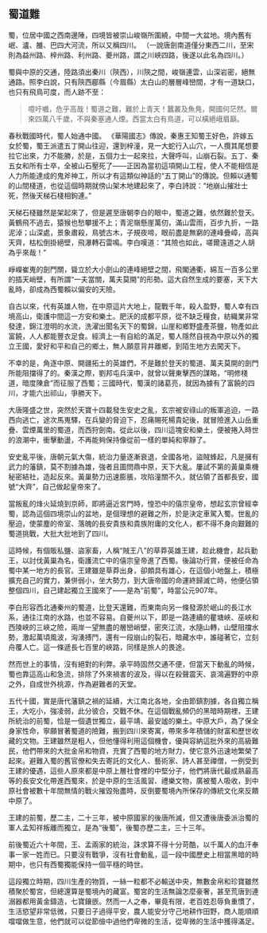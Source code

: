 ## __蜀道難__

蜀，位居中國之西南邊陲，四境皆被崇山峻嶺所圍繞，中間一大盆地。境內舊有岷、瀘、雒、巴四大河流，所以又稱四川。 （一說唐劍南道僅分東西二川，至宋則為益州路、梓州路、利州路、夔州路，謂之川峽四路，後遂以此名為四川。）

蜀與中原的交通，陸路須出秦川（陝西），川陝之間，峻嶺連雲，山深岩密，絕無通路。照李白說，只有陝西郿縣（今眉縣）太白山的層層峰巒間，才有一道缺口，也只有飛鳥可度，而人跡不至：
>噫吁嚱，危乎高哉！蜀道之難，難於上青天！蠶叢及魚鳧，開國何茫然。爾來四萬八千歲，不與秦塞通人煙。西當太白有鳥道，可以橫絕峨眉巔。

春秋戰國時代，蜀人始通中國。 《華陽國志》傳說，秦惠王知蜀王好色，許嫁五女於蜀，蜀王派遣五丁開山往迎，還到梓潼，見一大蛇行入山穴，一人攬其尾想要拉它出來，力不能勝，於是，五個力士一起來拉，大聲呼叫，山崩石裂。五丁、秦五女和所有士卒，全被山石壓死了——正因為當初這項開山工程，使人不能相信是人力所能達成的鬼斧神工，所以才有這類似神話的“五丁開山”的傳說。但賴以通蜀的山間棧道，也從這個時期就傍山架木地建起來了，李白詩說：“地崩山摧壯士死，然後天梯石棧相鉤連。”

天梯石棧雖然是架起來了，但是遲至唐朝李白的眼中，蜀道之難，依然難於登天。黃鶴飛不過去，猿猴也愁攀援不上；青泥嶺懸崖萬仞，滿山雲雨，百步九折，一路泥淖；山深處，景象肅殺，鳥號古木，子規夜啼，眼前盡是無窮的連峰疊嶂，高與天齊，枯松倒掛絕壁，飛瀑轉石雷鳴。李白嘆道：“其險也如此，嗟爾遠道之人胡為乎來哉！”

崢嶸崔嵬的劍門關，聳立於大小劍山的連峰絕壁之間，飛閣通衢，綿亙一百多公里的插天峭壁，有所謂“一夫當關，萬夫莫開”的形勢。這大自然生成的要塞，天下大亂時，卻成為西蜀賴以偏安的天險。

自古以來，代有英雄人物，在中原這片大地上，龍戰千年，殺人盈野，蜀人幸有四境高山，衛護中間這一方安和樂土。肥沃的成都平原，從不缺乏糧食，紡織業非常發達，錦江澄明的水流，洗濯出聞名天下的蜀錦，山崖和鄉野盛產茶鹽，物產如此富饒，人人都能豐衣足食。經濟上一有自給的滿足，蜀人隱然自視為中原以外的獨立王國，愛好和平和自己的鄉土，無人願意背井離鄉，到陌生地方去闖天下。

不幸的是，角逐中原、開疆拓土的英雄們，不是難於登天的蜀道、萬夫莫開的劍門所能阻擋得了的。秦漢之際，劉邦屯兵漢中，就曾以聲東擊西的謀略，“明修棧道，暗度陳倉”而征服了西蜀；三國時代，蜀漢的諸葛亮，就因為據有了富饒的四川，才能六出祁山，爭勝天下。

大唐隆盛之世，突然於天寶十四載發生安史之亂，玄宗被安祿山的叛軍追迫，一路西向逃亡，途次馬嵬驛，在兵變的脅迫下，忍痛賜死楊貴妃後，就冒險進入山岳重疊、雲煙萬里的蜀道，而西狩劍南。從此以後，四川這塊安和樂土，便被捲入時世的浪潮中，衝擊動盪，不再能夠保持像從前一樣的單純和寧靜了。

安史亂平後，唐朝元氣大傷，統治力量逐漸衰退，全國各地，盜賊蜂起，凡是擁有武力的藩鎮，莫不割據為雄，強者且圖問鼎中原，天下大亂。屢試不第的黃巢乘機秘密結社，造起反來。黃巢勢力迅速膨脹，攻陷潼關不久，就佔領了首都長安，國號“大齊”，自己做起皇帝來了。

當叛亂的烽火延燒到京師，即將逼近宮門時，惶恐中的僖宗皇帝，想起玄宗曾經幸蜀，認為這個四境崇山的盆地，是個理想的避難之所，於是決定車駕入蜀。世亂的壓迫，使蒙塵的帝室、落魄的長安貴族和貴族附庸的文化人，都不得不身向艱難的蜀道挑戰，大批大批地到了四川。

這時候，有個販私鹽、盜家畜，人稱“賊王八”的草莽英雄王建，趁此機會，起兵勤王，以討伐黃巢為名，衛護流亡中的僖宗皇帝進了西蜀。後論功行賞，便被任命為蜀中某一地方的長官。王建雖是草莽出身，卻頗具有雄心，在這個小地盤上，積極擴充自己的實力，兼併弱小，坐大勢力，到大唐帝國的命運終歸滅亡時，他便佔領整個四川，自己建起獨立王國來了——是為“前蜀”，時當公元907年。

李白形容西北通秦州的蜀道，比登天還難，而東南向另一條發源於岷山的長江水系，通往江南的水路，也並不容易。自夔州以下，即是一路連續的瞿塘峽、巫峽和西陵峽的三峽之險，兩岸一望無盡的層巒峭壁，密夾江流，水隨山轉，山壁阻擋水勢，激起萬頃風波，洶湧搏鬥，還有一段崩山的裂石，暗藏水中，誰碰著它，立刻舟覆人亡。這一條遞長七百里的峽路，同樣是旅人的畏途。

然而世上的事情，沒有絕對的利弊。承平時固然交通不便，但當天下動亂的時候，蜀也靠這高山和急流，排除了外來禍害的波及，得以在殺聲震天、哀鴻遍野的中原之外，自成世外桃源，作為避難者的天堂。

五代十國，實是唐代藩鎮之禍的延續，大江南北各地，全由節鎮割據，各自獨立稱王，大吃小，強凌弱，此分彼合，交戰不休。在這個戰亂頻仍的黑暗時期裡，王建所統治的前蜀，恰是一個遺世獨立，最平靖、最安謐的樂土。中原大戶，為了保全身家性命，寧願冒著蜀道的險難，搬到四川來寄寓，帶來多年積儲的財富和歷世收藏的文物。王建雖然是粗人，但他懂得利用這個機會，優與容納這批外來的高級難民，他們帶來的大批金帛和物資，充實了西蜀的地方財力，使它意外迅速地繁榮了起來。避難入蜀的舊官僚和失去寄託的文化人、藝術家、詩人甚至禪僧，一例受到王建的優遇，這些人原來都是中原上層社會裡的中堅分子，他們將唐代最成熟最高等的長安文化帶進西蜀來，於是中原的生活風習、禮樂文物，廣被蜀人吸收，到中原社會被數十年間無情的戰火摧毀殆盡時，反倒要蜀境內所保存的傳統文化來反饋中原了。

王建的前蜀，歷二主，二十三年，被中原國家的後唐所滅，但又遭後唐委派治蜀的軍人孟知祥叛離而獨立，是為“後蜀”，後蜀亦歷二主，三十三年。

前後蜀近六十年間，王、孟兩家的統治，誅求算不得十分苛酷，以千萬人的血汗奉事一家一姓而已。只要沒有戰爭，沒有社會動亂，這一段中國歷史上相當黑暗的時期中，也只有西蜀獨能保持一個平穩的時世。

這段獨立時期，四川生產的物質，一絲一粒都不必輸送中央，無數金帛和珍寶雖然積聚於蜀宮，但總還算是蜀境內的藏富。蜀宮的生活無論怎麼豪奢，甚至荒唐到連溺器都用黃金鑄造，七寶鑲嵌。然而一人之奉，畢竟有限，老百姓忍辱負重慣了，生活慾望非常低微，只要日子過得平安，農人能安分守己地耕作田野，商人能順順噹噹做生意，他們就可以從節儉中過他們卑微的生活，從卑微的生活中獲得滿足。

